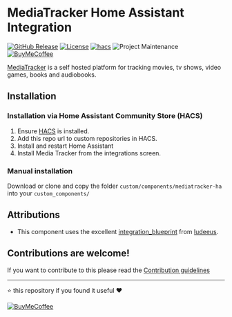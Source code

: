 # MediaTracker Home Assistant Integration

[![GitHub Release][releases-shield]][releases]
[![License][license-shield]](LICENSE)
[![hacs][hacsbadge]][hacs]
![Project Maintenance][maintenance-shield]
[![BuyMeCoffee][buymecoffeebadge]][buymecoffee]

[MediaTracker](https://github.com/bonukai/MediaTracker) is a self hosted platform for tracking movies, tv shows, video games, books and audiobooks.

## Installation

### Installation via Home Assistant Community Store (HACS)
1. Ensure [HACS](http://hacs.xyz/) is installed.
2. Add this repo url to custom repositories in HACS.
3. Install and restart Home Assistant
3. Install Media Tracker from the integrations screen.

### Manual installation
Download or clone and copy the folder `custom/components/mediatracker-ha` into your `custom_components/`

## Attributions
- This component uses the excellent [integration_blueprint] from [ludeeus].

## Contributions are welcome!

If you want to contribute to this please read the [Contribution guidelines](CONTRIBUTING.md)

***

⭐️ this repository if you found it useful ❤️

[![BuyMeCoffee][buymecoffebadge2]][buymecoffee]

[buymecoffee]: https://www.buymeacoffee.com/jonkristian
[buymecoffeebadge]: https://img.shields.io/badge/buy%20me%20a%20coffee-donate-yellow.svg?style=for-the-badge
[buymecoffebadge2]: https://bmc-cdn.nyc3.digitaloceanspaces.com/BMC-button-images/custom_images/white_img.png
[hacs]: https://github.com/hacs/integration
[hacsbadge]: https://img.shields.io/badge/HACS-Custom-orange.svg?style=for-the-badge
[forum-shield]: https://img.shields.io/badge/community-forum-brightgreen.svg?style=for-the-badge
[forum]: https://community.home-assistant.io/
[license-shield]: https://img.shields.io/github/license/jonkristian/casatunes.svg?style=for-the-badge
[maintenance-shield]: https://img.shields.io/badge/maintainer-Jon%20Kristian%20Nilsen%20%40jonkristian-blue.svg?style=for-the-badge
[releases-shield]: https://img.shields.io/github/release/jonkristian/casatunes.svg?style=for-the-badge
[releases]: https://github.com/jonkristian/casatunes/releases
[exampleimg]: example.png
[integration_blueprint]: https://github.com/ludeeus/integration_blueprint
[ludeeus]: https://github.com/ludeeus/
